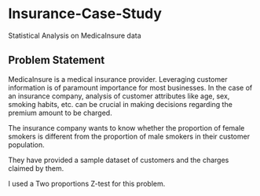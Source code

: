 # Insurance-Case-Study
Statistical Analysis on MedicaInsure data

## Problem Statement

MedicaInsure is a medical insurance provider. Leveraging customer information is of paramount importance for most businesses. In the case of an insurance company, analysis of customer attributes like age, sex, smoking habits, etc. can be crucial in making decisions regarding the premium amount to be charged. 

The insurance company wants to know whether the proportion of female smokers is different from the proportion of male smokers in their customer population.

They have provided a sample dataset of customers and the charges claimed by them.

I used a Two proportions Z-test for this problem.
